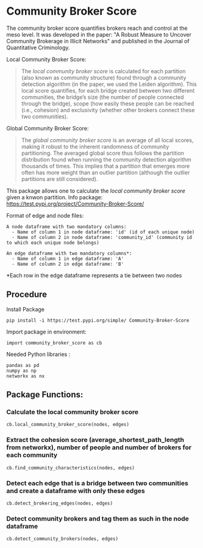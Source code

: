 # Community Broker Score

The community broker score quantifies brokers reach and control at the meso level. It was developed in the paper: "A Robust Measure to Uncover Community Brokerage in Illicit Networks" and published in the Journal of Quantitative Criminology. 

Local Community Broker Score: 
> The *local community broker score* is calculated for each partition (also known as community structure) found through a community detection algorithm (in the paper, we used the Leiden algorithm). This local score quantifies, for each bridge created between two different communities, the bridge’s size (the number of people connected through the bridge), scope (how easily these people can be reached (i.e., cohesion) and exclusivity (whether other brokers connect these two communities).

Global Community Broker Score:
> The *global community broker score* is an average of all local scores, making it robust to the inherent randomness of community partitioning. The averaged global score thus follows the partition distribution found when running the community detection algorithm thousands of times. This implies that a partition that emerges more often has more weight than an outlier partition (although the outlier partitions are still considered).

This package allows one to calculate the *local community broker score* given a knwon partition. Info package: https://test.pypi.org/project/Community-Broker-Score/

Format of edge and node files: 

    A node dataframe with two mandatory columns: 
      - Name of column 1 in node dataframe: 'id' (id of each unique node) 
      - Name of column 2 in node dataframe: 'community_id' (community id to which each unique node belongs)
      
    An edge dataframe with two mandatory columns*:  
      - Name of column 1 in edge dataframe: 'A' 
      - Name of column 2 in edge dataframe: 'B'
  
*Each row in the edge dataframe represents a tie between two nodes 

## Procedure

Install Package 
  ```
  pip install -i https://test.pypi.org/simple/ Community-Broker-Score
  ```

  Import package in environment: 
  ```
  import community_broker_score as cb
  ```
  Needed Python libraries : 
  ```
  pandas as pd
  numpy as np
  networkx as nx
  ```

## Package Functions: 

  ### Calculate the local community broker score
  ```
  cb.local_community_broker_score(nodes, edges)

  ```
  
  ### Extract the cohesion score (average_shortest_path_length from networkx), number of people and number of brokers for each community 
  ```
  cb.find_community_characteristics(nodes, edges)
  ```
  
  ### Detect each edge that is a bridge between two communities and create a dataframe with only these edges 
  ```
  cb.detect_brokering_edges(nodes, edges)
  ```

  ### Detect community brokers and tag them as such in the node dataframe 
  ```
  cb.detect_community_brokers(nodes, edges)
  ```

  


